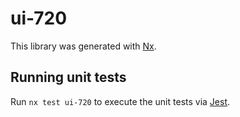 # ui-720

This library was generated with [Nx](https://nx.dev).

## Running unit tests

Run `nx test ui-720` to execute the unit tests via [Jest](https://jestjs.io).

